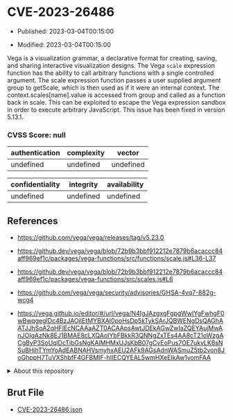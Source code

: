 # CVE-2023-26486

- Published: 2023-03-04T00:15:00

- Modified: 2023-03-04T00:15:00

Vega is a visualization grammar, a declarative format for creating, saving, and sharing interactive visualization designs. The Vega `scale` expression function has the ability to call arbitrary functions with a single controlled argument. The scale expression function passes a user supplied argument group to getScale, which is then used as if it were an internal context. The context.scales[name].value is accessed from group and called as a function back in scale. This can be exploited to escape the Vega expression sandbox in order to execute arbitrary JavaScript. This issue has been fixed in version 5.13.1.

### CVSS Score: **null**

| authentication | complexity | vector |
| --- | --- | --- |
| undefined | undefined | undefined |

| confidentiality | integrity | availability |
| --- | --- | --- |
| undefined | undefined | undefined |

## References

* https://github.com/vega/vega/releases/tag/v5.23.0

* https://github.dev/vega/vega/blob/72b9b3bbf912212e7879b6acaccc84aff969ef1c/packages/vega-functions/src/functions/scale.js#L36-L37

* https://github.dev/vega/vega/blob/72b9b3bbf912212e7879b6acaccc84aff969ef1c/packages/vega-functions/src/scales.js#L6

* https://github.com/vega/vega/security/advisories/GHSA-4vq7-882g-wcg4

* https://vega.github.io/editor/#/url/vega/N4IgJAzgxgFgpgWwIYgFwhgF0wBwqgegIDc4BzJAOjIEtMYBXAI0poHsDp5kTykSArJQBWENgDsQAGhAATJJhSoA2qHFIEcNCAAaAZT0ACAApsAwtJDEkAGwZwIaZQEYAujMwAnJOIgAzNk8EJ1BMAE8cLXQAoIYbFBkkR3QNNgZxTEs4AA8cT21oWzgACgByP3SoUqlDcTibGsNgKAlMHMxUJsKbB07gCvEoPus7OE7ukvLK6sNSuBHihTYmYoAdEABNAHVsmyhxAEU2AFk9AGsAdnWASmuZ5tb2von8JoGhppH7TuVXShbfF4GFBMIF-hIIECQYEAL5wmHXeEIkAw1yomFAA

<details>
<summary>About this repository</summary> 

  This repository is part of the project [Live Hack CVE](https://github.com/Live-Hack-CVE). Main website can be found [www.live-hack.org](https://www.live-hack.org) 
  
  Made by [Sn0wAlice](https://github.com/Sn0wAlice) for the people that care about security and need to have a feed of the latest CVEs. Hope you enjoy it, don't forget to star the repo and follow me on [Twitter](https://twitter.com/Sn0wAlice) and [Github](https://github.com/Sn0wAlice). And that is my [personnal website](https://www.alice-snow.me/)

  - [Home Page](https://github.com/Live-Hack-CVE)
  - [Framework](https://github.com/Live-Hack-CVE/cve-framework)
  - [CVE database](https://github.com/Live-Hack-CVE/full_database)
  - [Changelog](https://github.com/Live-Hack-CVE/Changelog)
</details>

## Brut File

* [CVE-2023-26486.json](https://raw.githubusercontent.com/Live-Hack-CVE/full_database/main/cves/2023/CVE-2023-26486.json)

